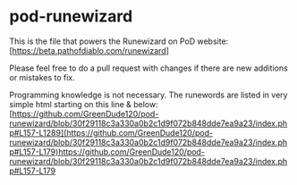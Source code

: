 # pod-runewizard

This is the file that powers the Runewizard on PoD website: [https://beta.pathofdiablo.com/runewizard]

Please feel free to do a pull request with changes if there are new additions or mistakes to fix.

Programming knowledge is not necessary. The runewords are listed in very simple html starting on this line & below: [https://github.com/GreenDude120/pod-runewizard/blob/30f29118c3a330a0b2c1d9f072b848dde7ea9a23/index.php#L157-L1289](https://github.com/GreenDude120/pod-runewizard/blob/30f29118c3a330a0b2c1d9f072b848dde7ea9a23/index.php#L157-L179)https://github.com/GreenDude120/pod-runewizard/blob/30f29118c3a330a0b2c1d9f072b848dde7ea9a23/index.php#L157-L179
